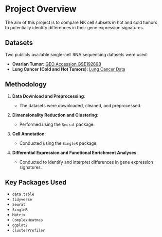 # Project Overview

The aim of this project is to compare NK cell subsets in hot and cold tumors to potentially identify differences in their gene expression signatures.

## Datasets

Two publicly available single-cell RNA sequencing datasets were used:
- **Ovarian Tumor**: [GEO Accession GSE192898](https://www.ncbi.nlm.nih.gov/geo/query/acc.cgi?acc=GSE192898)
- **Lung Cancer (Cold and Hot Tumors)**: [Lung Cancer Data](https://lungcancer.chenlulab.com/#/download)

## Methodology

1. **Data Download and Preprocessing**:
   - The datasets were downloaded, cleaned, and preprocessed.
   
2. **Dimensionality Reduction and Clustering**:
   - Performed using the `Seurat` package.
   
3. **Cell Annotation**:
   - Conducted using the `SingleR` package.
   
4. **Differential Expression and Functional Enrichment Analyses**:
   - Conducted to identify and interpret differences in gene expression signatures.

## Key Packages Used

- `data.table`
- `tidyverse`
- `Seurat`
- `SingleR`
- `Matrix`
- `ComplexHeatmap`
- `ggplot2`
- `clusterProfiler`

